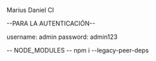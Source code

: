 Marius Daniel CI

--PARA LA AUTENTICACIÓN--

username: admin
password: admin123

-- NODE_MODULES --
npm i --legacy-peer-deps

